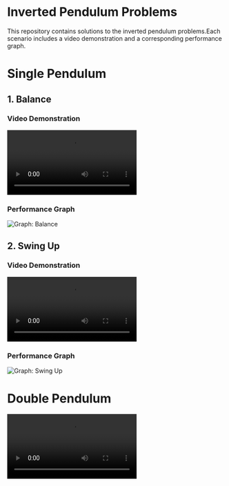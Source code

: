 # Inverted Pendulum Problems

This repository contains solutions to the inverted pendulum problems.Each scenario includes a video demonstration and a corresponding performance graph.

# Single Pendulum

## 1. Balance

### Video Demonstration

<video src="https://github.com/Atharav1805/Inverted-pendulum-problems-Atharav/assets/168408064/9e45ce17-7df3-47fb-a1ae-0e2064d48eb7" controls="controls" style="max-width: 100%; height: auto;">
    Your browser does not support the video tag.
</video>

### Performance Graph
![Graph: Balance](https://github.com/Atharav1805/Inverted-pendulum-problems-Atharav/assets/168408064/cafd3725-003c-4873-a124-6810d496d66b)

## 2. Swing Up

### Video Demonstration


<video src="https://github.com/Atharav1805/Inverted-pendulum-problems-Atharav/assets/168408064/6b9a9d66-65b0-4451-b2da-1e59e2cfc1bd" controls="controls" style="max-width: 100%; height: auto;">
    Your browser does not support the video tag.
</video>

### Performance Graph
![Graph: Swing Up](https://github.com/Atharav1805/Inverted-pendulum-problems-Atharav/assets/168408064/24006527-40cf-475a-bc8a-4237c8220786)


# Double Pendulum

<video src="https://github.com/Atharav1805/Inverted-pendulum-problems-Atharav/assets/168408064/24b4e456-98b5-4f03-95af-e329b60c5233)" controls="controls" style="max-width: 100%; height: auto;">
    Your browser does not support the video tag.
</video>

